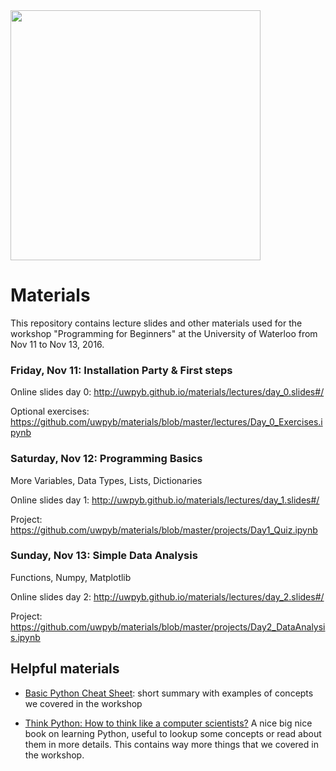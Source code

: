 
<img src="https://raw.githubusercontent.com/uwpyb/materials/master/other/banner.png" width=400px>


# Materials
This repository contains lecture slides and other materials used for the workshop "Programming for
Beginners" at the University of Waterloo from Nov 11 to Nov 13, 2016.


### Friday, Nov 11: Installation Party & First steps
Online slides day 0: http://uwpyb.github.io/materials/lectures/day_0.slides#/

Optional exercises: https://github.com/uwpyb/materials/blob/master/lectures/Day_0_Exercises.ipynb

### Saturday, Nov 12: Programming Basics
More Variables, Data Types, Lists, Dictionaries

Online slides day 1: http://uwpyb.github.io/materials/lectures/day_1.slides#/

Project: https://github.com/uwpyb/materials/blob/master/projects/Day1_Quiz.ipynb

### Sunday, Nov 13: Simple Data Analysis
Functions, Numpy, Matplotlib

Online slides day 2: http://uwpyb.github.io/materials/lectures/day_2.slides#/

Project: https://github.com/uwpyb/materials/blob/master/projects/Day2_DataAnalysis.ipynb

## Helpful materials

- [Basic Python Cheat Sheet](https://realpython.com/files/python_cheat_sheet_v1.pdf): short summary with examples of concepts we covered in the workshop

- [Think Python: How to think like a computer scientists?](http://www.greenteapress.com/thinkpython/thinkpython.pdf) A nice big nice book on learning Python, useful to lookup some concepts or read about them in more details. This contains way more things that we covered in the workshop.
